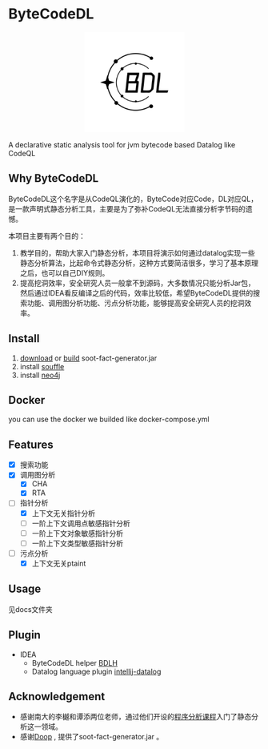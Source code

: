 # ByteCodeDL

<div align="center">
	<img src="./bdl-logo.png" alt="ByteCodeDL" width="200">
</div>

A declarative static analysis tool for jvm bytecode based Datalog like CodeQL

## Why ByteCodeDL

ByteCodeDL这个名字是从CodeQL演化的，ByteCode对应Code，DL对应QL，是一款声明式静态分析工具，主要是为了弥补CodeQL无法直接分析字节码的遗憾。

本项目主要有两个目的：

1. 教学目的，帮助大家入门静态分析，本项目将演示如何通过datalog实现一些静态分析算法，比起命令式静态分析，这种方式要简洁很多，学习了基本原理之后，也可以自己DIY规则。
2. 提高挖洞效率，安全研究人员一般拿不到源码，大多数情况只能分析Jar包，然后通过IDEA看反编译之后的代码，效率比较低，希望ByteCodeDL提供的搜索功能、调用图分析功能、污点分析功能，能够提高安全研究人员的挖洞效率。

## Install

1. [download](https://github.com/BytecodeDL/soot-fact-generator/releases/download/v1.0/soot-fact-generator.jar) or [build](https://github.com/BytecodeDL/soot-fact-generator) soot-fact-generator.jar
2. install [souffle](https://souffle-lang.github.io/install) 
3. install [neo4j](https://neo4j.com/download-center/)

## Docker

you can use the docker we builded like docker-compose.yml

## Features

- [x] 搜索功能
- [x] 调用图分析
  - [x] CHA
  - [x] RTA
- [ ] 指针分析
  - [x] 上下文无关指针分析
  - [ ] 一阶上下文调用点敏感指针分析
  - [ ] 一阶上下文对象敏感指针分析
  - [ ] 一阶上下文类型敏感指针分析
- [ ] 污点分析
  - [x] 上下文无关ptaint

## Usage

见docs文件夹

## Plugin

- IDEA
  - ByteCodeDL helper [BDLH](https://github.com/BytecodeDL/BDLH)
  - Datalog language plugin [intellij-datalog](https://github.com/BytecodeDL/intellij-datalog)

## Acknowledgement

- 感谢南大的李樾和谭添两位老师，通过他们开设的[程序分析课程](https://pascal-group.bitbucket.io/teaching.html)入门了静态分析这一领域。
- 感谢[Doop](https://bitbucket.org/yanniss/doop) , 提供了soot-fact-generator.jar 。
